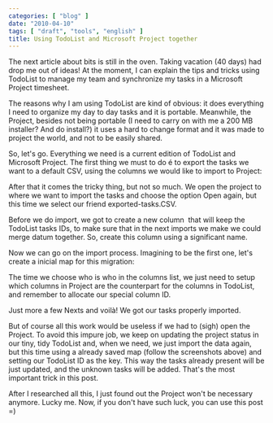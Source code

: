 ```yaml
---
categories: [ "blog" ]
date: "2010-04-10"
tags: [ "draft", "tools", "english" ]
title: Using TodoList and Microsoft Project together
---
```

The next article about bits is still in the oven. Taking vacation (40 days) had drop me out of ideas! At the moment, I can explain the tips and tricks using  TodoList to manage my team and synchronize my tasks in a Microsoft Project timesheet.

The reasons why I am using TodoList are kind of obvious: it does everything I need to organize my day to day tasks and it is portable. Meanwhile, the Project, besides not being portable (I need to carry on with me a 200 MB installer? And do install?) it uses a hard to change format and it was made to project the world, and not to be easily shared.

So, let's go. Everything we need is a current edition of TodoList and Microsoft Project. The first thing we must to do é to export the tasks we want to a default CSV, using the columns we would like to import to Project:



After that it comes the tricky thing, but not so much. We open the project to where we want to import the tasks and choose the option Open again, but this time we select our friend exported-tasks.CSV.


Before we do import, we got to create a new column  that will keep the TodoList tasks IDs, to make sure that in the next imports we make we could merge datum together. So, create this column using a significant name.

Now we can go on the import process. Imagining to be the first one, let's create a inicial map for this migration:


The time we choose who is who in the columns list, we just need to setup which columns in Project are the counterpart for the columns in TodoList, and remember to allocate our special column ID.



Just more a few Nexts and voilà! We got our tasks properly imported.



But of course all this work would be useless if we had to (sigh) open the Project. To avoid this impure job, we keep on updating the project status in our tiny, tidy TodoList and, when we need, we just import the data again, but this time using a already saved map (follow the screenshots above) and setting our TodoList ID as the key. This way the tasks already present will be just updated, and the unknown tasks will be added. That's the most important trick in this post.




After I researched all this, I just found out the Project won't be necessary anymore. Lucky me. Now, if you don't have such luck, you can use this post =)

